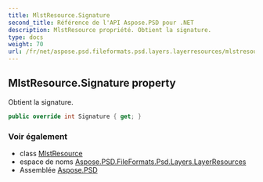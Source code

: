 ```yaml
---
title: MlstResource.Signature
second_title: Référence de l'API Aspose.PSD pour .NET
description: MlstResource propriété. Obtient la signature.
type: docs
weight: 70
url: /fr/net/aspose.psd.fileformats.psd.layers.layerresources/mlstresource/signature/
---
```

## MlstResource.Signature property

Obtient la signature.

```csharp
public override int Signature { get; }
```

### Voir également

* class [MlstResource](../)
* espace de noms [Aspose.PSD.FileFormats.Psd.Layers.LayerResources](../../mlstresource/)
* Assemblée [Aspose.PSD](../../../)


